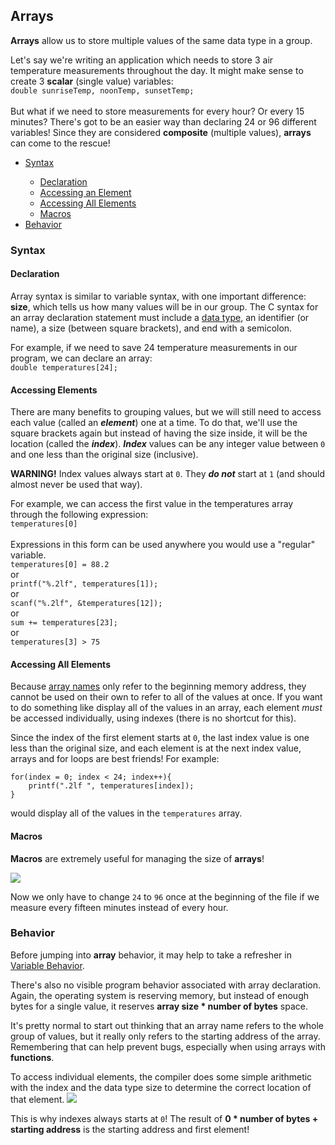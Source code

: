<h2>Arrays</h2>
<p><strong>Arrays</strong> allow us to store multiple values of the same data type in a group.</p>
<p>Let's say we're writing an application which needs to store 3 air temperature measurements throughout the day. It might make sense to create 3 <strong>scalar</strong> (single value) variables:<br>
  <code>double sunriseTemp, noonTemp, sunsetTemp;</code><br>
  <br>But what if we need to store measurements for every hour? Or every 15 minutes? There's got to be an easier way than declaring 24 or 96 different variables! Since they are considered <strong>composite</strong> (multiple values), <strong>arrays</strong> can come to the rescue!
</p>
<ul>
    <li><a href="#syntax">Syntax</a></li>
    <ul><li><a href="#declaration">Declaration</a></li>
        <li><a href="#element_access">Accessing an Element</a></li>
        <li><a href="#all_elements">Accessing All Elements</a></li>
        <li><a href="#macros">Macros</a></li></ul>
    <li><a href="#behavior">Behavior</a></li>
</ul>
<h3><a name="syntax">Syntax</a></h3>
<h4><a name="declaration">Declaration</a></h4>
<p>
  Array syntax is similar to variable syntax, with one important difference: <strong>size</strong>, which tells us how many values will be in our group. 
  The C <span title="coding rules for a programming language">syntax</span> for an array declaration statement must include a <a href="https://github.com/erinkeith/erinkeith.github.io/blob/main/135/topics/variables.md)">data type</a>, an identifier (or name), a size (between square brackets), and end with a semicolon.
</p>
<p>For example, if we need to save 24 temperature measurements in our program, we can declare an array:<br>
  <code>double temperatures[24];</code>
</p>
<h4><a name="element_access">Accessing Elements</a></h4>
<p>
  There are many benefits to grouping values, but we will still need to access each value (called an <strong><em>element</em></strong>) one at a time. To do that, we'll use the square brackets again but instead of having the size inside, it will be the location (called the <strong><em>index</em></strong>). <strong><em>Index</em></strong> values can be any integer value between <code>0</code> and one less than the original size (inclusive).
</p>
<p>
  <strong>WARNING!</strong> Index values always start at <code>0</code>. They <strong><em>do not</em></strong> start at <code>1</code> (and should almost never be used that way).
</p>
<p>
  For example, we can access the first value in the temperatures array through the following expression:<br>
  <code>temperatures[0]</code><br>
  <br>Expressions in this form can be used anywhere you would use a "regular" variable.<br>
  <code>temperatures[0] = 88.2</code><br>
  or<br>
  <code>printf("%.2lf", temperatures[1]);</code><br>
  or<br>
  <code>scanf("%.2lf", &temperatures[12]);</code><br>
  or<br>
  <code>sum += temperatures[23];</code><br>
  or<br>
  <code>temperatures[3] > 75</code><br>
</p>
<h4><a name="all_elements">Accessing All Elements</a></h4>
<p>
  Because <a href="#behavior">array names</a> only refer to the beginning memory address, they cannot be used on their own to refer to all of the values at once. If you want to do something like display all of the values in an array, each element <em>must</em> be accessed individually, using indexes (there is no shortcut for this).
</p>
<p>
  Since the index of the first element starts at <code>0</code>, the last index value is one less than the original size, and each element is at the next index value, arrays and for loops are best friends! For example:
<pre><code>for(index = 0; index < 24; index++){
    printf(".2lf ", temperatures[index]);
}</code></pre>
  would display all of the values in the <code>temperatures</code> array.
</p>
<h4><a name="macros">Macros</a></h4>
<p><strong>Macros</strong> are extremely useful for managing the size of <strong>arrays</strong>!</p>
  <img src="https://github.com/user-attachments/assets/3e9ef33f-3609-406d-81bc-44c3ea0237ec"><br>
<p>Now we only have to change <code>24</code> to <code>96</code> once at the beginning of the file if we measure every fifteen minutes instead of every hour.
</p>
<h3><a name="behavior">Behavior</a></h3>
<p>Before jumping into <strong>array</strong> behavior, it may help to take a refresher in <a href="https://github.com/erinkeith/erinkeith.github.io/blob/main/135/topics/variables.md#behavior">Variable Behavior</a>.</p>
<p>
  There's also no visible program behavior associated with array declaration. Again, the operating system is reserving memory, but instead of enough bytes for a single value, it reserves <strong>array size * number of bytes</strong> space. 
</p>
<p>
  It's pretty normal to start out thinking that an array name refers to the whole group of values, but it really only refers to the starting address of the array. Remembering that can help prevent bugs, especially when using arrays with <strong>functions</strong>.</p>
<p>
  To access individual elements, the compiler does some simple arithmetic with the index and the data type size to determine the correct location of that element. <img src="https://github.com/user-attachments/assets/5eaa63a8-8f91-400f-a4e9-a5e5612ee737"></p>
<p>
  This is why indexes always starts at <code>0</code>! The result of <strong>0 * number of bytes + starting address</strong> is the starting address and first element!
</p>
